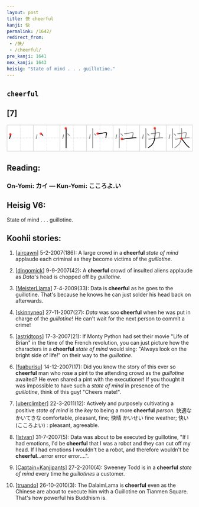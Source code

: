 ```yaml
---
layout: post
title: 快 cheerful
kanji: 快
permalink: /1642/
redirect_from:
 - /快/
 - /cheerful/
pre_kanji: 1641
nex_kanji: 1643
heisig: "State of mind . . . guillotine."
---
```


## `cheerful`

## [7]

<div class="stroke"><img src="../images/E5BFAB.png" /></div>

## Reading:

### On-Yomi: カイ &mdash; Kun-Yomi: こころよ.い

## Heisig V6:

State of mind . . . guillotine.

## Koohii stories:

1) [<a href="http://kanji.koohii.com/profile/aircawn">aircawn</a>] 5-2-2007(186): A large crowd in a<strong> cheerful</strong> <em>state of mind</em> applaude each criminal as they become victims of the <em>guillotine</em>.

2) [<a href="http://kanji.koohii.com/profile/dingomick">dingomick</a>] 9-9-2007(42): A <strong>cheerful</strong> crowd of insulted aliens applaude as <em>Data</em>&#039;s head is chopped off by <em>guillotine</em>.

3) [<a href="http://kanji.koohii.com/profile/MeisterLlama">MeisterLlama</a>] 7-4-2009(33): Data is<strong> cheerful</strong> as he goes to the guillotine. That&#039;s because he knows he can just solder his head back on afterwards.

4) [<a href="http://kanji.koohii.com/profile/skinnyneo">skinnyneo</a>] 27-11-2007(27): <em>Data</em> was soo<strong> cheerful</strong> when he was put in charge of the <em>guillotine</em>! He can&#039;t wait for the next person to commit a crime!

5) [<a href="http://kanji.koohii.com/profile/astridtops">astridtops</a>] 17-3-2007(21): If Monty Python had set their movie &quot;Life of Brian&quot; in the time of the French revolution, you can just picture how the characters in a<strong> cheerful</strong> <em>state of mind</em> would sing: &quot;Always look on the bright side of life!&quot; on their way to the <em>guillotine</em>.

6) [<a href="http://kanji.koohii.com/profile/fuaburisu">fuaburisu</a>] 14-12-2007(17): Did you know the story of this ever so<strong> cheerful</strong> man who rose a pint to the attending crowd as the <em>guillotine</em> awaited? He even shared a pint with the executioner! If you thought it was impossible to have such a <em>state of mind</em> in presence of the <em>guillotine</em>, think of this guy! &quot;Cheers mate!&quot;.

7) [<a href="http://kanji.koohii.com/profile/uberclimber">uberclimber</a>] 22-3-2011(12): Actively and purposely cultivating a positive <em>state of mind</em> is the <em>key</em> to being a more<strong> cheerful</strong> <em>person</em>. 快適な かいてきな comfortable, pleasant, fine; 快晴 かいせい fine weather; 快い (こころよい) : pleasant, agreeable.

8) [<a href="http://kanji.koohii.com/profile/Istvan">Istvan</a>] 31-7-2007(5): Data was about to be executed by guillotine, &quot;If I had emotions, I&#039;d be<strong> cheerful</strong> that I was a robot and they can cut off my head. If I had emotions I wouldn&#039;t be a robot, and therefore wouldn&#039;t be<strong> cheerful</strong>...error error error....&quot;.

9) [<a href="http://kanji.koohii.com/profile/Captain+Kanjipants">Captain+Kanjipants</a>] 27-2-2010(4): Sweeney Todd is in a<strong> cheerful</strong> <em>state of mind</em> every time he <em>guillotines</em> a customer.

10) [<a href="http://kanji.koohii.com/profile/truando">truando</a>] 26-10-2010(3): The DalaimLama is<strong> cheerful</strong> even as the Chinese are about to execute him with a Guillotine on Tianmen Square. That&#039;s how powerful his Buddhism is.
